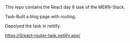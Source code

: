
This repo contains the React day 6 task of the MERN-Stack.

Task-Built a blog page with routing.

Depolyed the task in netlify.

https://0react-router-task.netlify.app/
